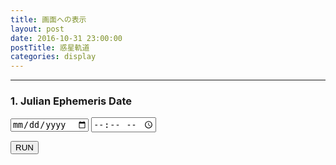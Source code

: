 ```yaml
---
title: 画面への表示
layout: post
date: 2016-10-31 23:00:00
postTitle: 惑星軌道
categories: display
---
```


-------

### 1. Julian Ephemeris Date

<div id="JED"></div>

<form>
<input type="date" id="inputDate" class="form-control" placeholder="date input">
<input type="time" id="inputTime" class="form-control" placeholder="time input">
</form>
<button id="run" class="btn btn-info">RUN</button>
<div id="canvas01"></div>


<script src="//code.jquery.com/jquery-1.11.3.js"></script>
<script src="{{site.url}}/js/three.js"></script>
<script src="{{site.url}}/js/celestial-calc.js"></script>
<script src="https://dl.dropboxusercontent.com/u/3587259/Code/Threejs/OrbitControls.js"></script>
<script src="http://d3js.org/d3.v3.js"></script>
<script src="{{site.url}}/js/d3draws.js"></script>
<script type="text/javascript" src="http://cdn.mathjax.org/mathjax/latest/MathJax.js?config=TeX-AMS-MML_SVG"></script>
<script src="https://cdn.rawgit.com/google/code-prettify/master/loader/run_prettify.js?skin=sons-of-obsidian"></script>
<script type="text/javascript">
var $window = $(window)
  // make code pretty
  $('pre').addClass('prettyprint');
  $('pre').css({"background":"#111",
                 "font-size":"1.05em",
                    "border":"0px"}
                );
  $('code').css({"font-size":"1.05em","color":"#f00"});
  $('canvas').css({"background":"#fff"});

var height = 600,
    width  = 700;
var pi2 = Math.PI * 2;
var pi = Math.PI;
var aDegree = Math.PI / 180;
var decStep = Math.PI / 18;

var T;

  planetsElements = [
    {"name":"Mwecury",
      "a":0.38709927,
      "a_cy":0.00000037,
      "e":0.20563593,
      "e_cy":0.00001906,
      "I":7.00497902,
      "I_cy":-0.00594749,
      "L":252.25032350,
      "L_cy":149472.67411175,
      "omega":77.45779628,
      "omega_cy":0.16047689,
      "Omega":48.33076593,
      "Omega_cy":-0.12534081,
      "r":2},
    {"name":"Venus",
      "a":0.72333566,
      "a_cy":0.00000390,
      "e":0.00677672,
      "e_cy":-0.00004107,
      "I":3.39467605,
      "I_cy":-0.00078890,
      "L":181.97909950,
      "L_cy":58517.81538729,
      "omega":0.16047689,
      "omega_cy":0.00268329,
      "Omega":76.67984255,
      "Omega_cy":-0.27769418,
      "r":5},
    {"name":"Earth",
      "a":1.00000261,
      "a_cy":0.00000562,
      "e":0.01671123,
      "e_cy":-0.00004392,
      "I":-0.00078890,
      "I_cy":-0.00001531,
      "L":100.46457166,
      "L_cy":35999.37244981,
      "omega":102.93768193,
      "omega_cy":0.32327364,
      "Omega":0.0,
      "Omega_cy":0.0,
      "r":5.2},
    {"name":"Mars",
      "a":1.52371034,
      "a_cy":0.00001847,
      "e":0.09339410,
      "e_cy":0.00007882,
      "I":1.84969142,
      "I_cy":-0.00813131,
      "L":-4.55343205,
      "L_cy":19140.30268499,
      "omega":-23.947362959,
      "omega_cy":0.44441088,
      "Omega":49.55953891,
      "Omega_cy":-0.29257343,
      "r":3},
    {"name":"Jupiter",
      "a":5.20288700,
      "a_cy":-0.00011607,
      "e":0.04838624,
      "e_cy":-0.00013253,
      "I":1.30439695,
      "I_cy":-0.00183714,
      "L":34.39644051,
      "L_cy":3034.74612775,
      "omega":14.72847983,
      "omega_cy":0.21252668,
      "Omega":100.47390909,
      "Omega_cy":0.20469106,
      "r":30},
    {"name":"Saturn",
      "a":9.53667594,
      "a_cy":-0.00125060,
      "e":0.05386179,
      "e_cy":-0.00050991,
      "I":2.48599187,
      "I_cy":0.00193609,
      "L":49.95424423,
      "L_cy":1222.49362201,
      "omega":92.59887831,
      "omega_cy":-0.41897216,
      "Omega":113.66242448,
      "Omega_cy":-0.28867794,
      "r":25},
    {"name":"Uranus",
      "a":19.18916464,
      "a_cy":-0.00196176,
      "e":0.04725744,
      "e_cy":-0.00004397,
      "I":0.77263783,
      "I_cy":-0.00242939,
      "L":313.23810451,
      "L_cy":428.48202785,
      "omega":170.95427630,
      "omega_cy":0.40805281,
      "Omega":74.01692503,
      "Omega_cy":0.04240589,
      "r":15},
    {"name":"Neptune",
      "a":30.06992276,
      "a_cy":0.00026291,
      "e":0.00859048,
      "e_cy":0.00035372,
      "I":1.77004347,
      "I_cy":0.00035372,
      "L":-55.12002969,
      "L_cy":218.45945325,
      "omega":44.96476227,
      "omega_cy":-0.32241464,
      "Omega":131.78422574,
      "Omega_cy":-0.00508664,
      "r":15},
    {"name":"Pluto",
      "a":39.48211675,
      "a_cy":-0.00031596,
      "e":0.24882730,
      "e_cy":0.00005170,
      "I":17.14001206,
      "I_cy":0.00004818,
      "L":238.92903833,
      "L_cy":145.20780515,
      "omega":224.06891629,
      "omega_cy":-0.04062942,
      "Omega":110.30393684,
      "Omega_cy":-0.01183482,
      "r":20}
  ];

/**
   惑星軌道と位置
          　　　　**/

var proc1 = function(){
  // シーン追加
  var scene = new THREE.Scene();
  // カメラを追加
  var camera = new THREE.PerspectiveCamera( 50, width / height, 0.1, 10000 );
  camera.position.z = 1000;

  // ライト追加
  var ambLight = new THREE.AmbientLight(0xffff00, 1.0);
  scene.add(ambLight);

   // renderer 追加
  var renderer = new THREE.WebGLRenderer();
  renderer.setSize( width, height );
  document.getElementById("canvas01").appendChild( renderer.domElement );
window.addEventListener('resize', function() {
      width = window.innerWidth;
      height = window.innerHeight;
      renderer.setSize(width, height);
      camera.aspect = width / height;
      camera.updateProjectionMatrix();
});  // control追加
  controls = new THREE.OrbitControls(camera, renderer.domElement);
  
  // グループ追加
  var group = new THREE.Group();

  // 0 
  //  JED
  var date_ = new Date();
  var result = getJED(date_, 9);
  T = result.T;
  $("#JED").html("JED= " + result.JED + " T= " + T);

  // 1 
  // 6要素の計算
  function PData(name, x, y, z, r){
    this.name = name;
    this.x = x;
    this.y = y;
    this.z = z;
    this.r = r;
  };

  var aRadian = 180 / pi;
  var para = 50;          

  var planetsData = [];
  var name = [];
  var a = [];
  var e = [];
  var I = [];
  var L = [];
  //var r = [];
  var omega = [];
  var Omega = [];
  var omega_p =[];
  var M = [];

  var pointMesh = [];

  function move(T){
    //console.log(T);
    group.remove(pointMesh);
    planetsData = [];
  for (var i = 0; i < planetsElements.length; i++) {
    name[i] = planetsElements[i].name;
    a[i] = planetsElements[i].a + planetsElements[i].a_cy * T;
    e[i] = planetsElements[i].e + planetsElements[i].e_cy * T;
    I[i] = planetsElements[i].I + planetsElements[i].I_cy * T;
    L[i] = planetsElements[i].L + planetsElements[i].L_cy * T;
    omega[i] = planetsElements[i].omega + planetsElements[i].omega_cy * T;
    Omega[i] = planetsElements[i].Omega + planetsElements[i].Omega_cy * T;
    var r  = planetsElements[i].r;
    /// degrees -> radians
    I[i] *= aDegree;
    L[i] *= aDegree;
    omega[i] *= aDegree;
    Omega[i] *= aDegree;

    // 2 
    // 近日点引数 ω　( the argument of perihelion) と　
    // 平均近点角 M (mean annomaly) 
    omega_p[i] = omega[i] - Omega[i];
    M[i] = L[i] - omega[i];
    
    // 3 
    // ケプラー方程式の解
    var E0 = M[i] + e[i] * Math.sin(M[i]);
    var E = getE(E0, M[i], e[i]);

    var x1 = a[i] * ( Math.cos(E) - e[i] );
    var y1 = a[i] * Math.sqrt(1 - e[i]*e[i] )* Math.sin(E); 
    var z1 = 0;
    var x_ecl = ( Math.cos(omega_p[i])*Math.cos(Omega[i])
                - Math.sin(omega_p[i])*Math.sin(Omega[i])*Math.cos(I[i])) * x1
              +
                ( -Math.sin(omega_p[i])*Math.cos(Omega[i])
                - Math.cos(omega_p[i])*Math.sin(Omega[i])*Math.cos(I[i])) * y1;
    
    var y_ecl = ( Math.cos(omega_p[i])*Math.sin(Omega[i])
                + Math.sin(omega_p[i])*Math.cos(Omega[i])*Math.cos(I[i])) * x1
              +
                ( -Math.sin(omega_p[i])*Math.sin(Omega[i])
                + Math.cos(omega_p[i])*Math.cos(Omega[i])*Math.cos(I[i])) * y1    ;
    
    var z_ecl = Math.sin(omega_p[i])*Math.cos(I[i]) * x1
              + Math.cos(omega_p[i])*Math.sin(I[i]) * y1; 

    planetsData.push(new PData(name[i],para*x_ecl,para*y_ecl,z_ecl, r));
    

    //console.log(planetsData[i].name);
 };

 



  };
 
 move(T);
 for (var i = 0; i < planetsElements.length; i++) {   
    var orbit = new THREE.Geometry();
 
    for (var j=0; j<=pi2; j+=aDegree){
      var x1 = a[i] * ( Math.cos(j) - e[i] );
      var y1 = a[i] * Math.sqrt(1 - e[i]*e[i] )* Math.sin(j); 
      var z1 = 0;
      var x_ecl = ( Math.cos(omega_p[i])*Math.cos(Omega[i])
                  - Math.sin(omega_p[i])*Math.sin(Omega[i])*Math.cos(I[i])) * x1
                +
                  ( -Math.sin(omega_p[i])*Math.cos(Omega[i])
                  - Math.cos(omega_p[i])*Math.sin(Omega[i])*Math.cos(I[i])) * y1;
    
      var y_ecl = ( Math.cos(omega_p[i])*Math.sin(Omega[i])
                  + Math.sin(omega_p[i])*Math.cos(Omega[i])*Math.cos(I[i])) * x1
                +
                  ( -Math.sin(omega_p[i])*Math.sin(Omega[i])
                  + Math.cos(omega_p[i])*Math.cos(Omega[i])*Math.cos(I[i])) * y1    ;
    
      var z_ecl = Math.sin(omega_p[i])*Math.cos(I[i]) * x1
                  + Math.cos(omega_p[i])*Math.sin(I[i]) * y1; 

      orbit.vertices.push(
        new THREE.Vector3( para*x_ecl, para*y_ecl, z_ecl )
      );
      var material = new THREE.MeshLambertMaterial( {
        color: 0xffffff
      } );
      var orbitLine = new THREE.Line( orbit, material );
      group.add( orbitLine );
    };

  };


  // **** 文字 *****
  var loader = new THREE.FontLoader();
  var font;
  loader.load( '{{site.url}}/fonts/helvetiker_regular.typeface.json',   
    function ( response ) {
      font = response;
      
      // 点ラベル表示
      material = new THREE.MeshPhongMaterial( { color: 0x00ffff } );
      for (var i = 0; i < planetsData.length; i++) {
        if (planetsData[i].name!=null){

        var textGeo = new THREE.TextGeometry( planetsData[i].name, {
          font: font,
          size: 10,
          height: 5
        });    
        var textMesh1 = new THREE.Mesh( textGeo, material );

        textMesh1.position.x = 1.05*planetsData[i].x; 
        textMesh1.position.y = 1.05*planetsData[i].y;
        textMesh1.position.z = 1.05*planetsData[i].z + planetsData[i].r;

//        textMesh1.rotation.x = aDegree * 90 ;

//        var theta_ = Math.asin(planetsData[i].y/sphereRadius);

        //textMesh1.rotation.y = theta_ + 3* aDegree * 30;
 
        group.add(textMesh1);
        } 

      };
       
  });
 /* 
      Points 
              */

  // add Sun's data
  planetsData.push(new PData("Sun", 0,0,0, 5))

  //  Draw points 

  // point material
  var color;
  for (var i = 0; i < planetsData.length; i++) {
    
    if(i==9){color=0xff0000}
    else {color=0xffffff}  
    var pointMaterial = new THREE.MeshLambertMaterial( {
      color: color
    } );
    
    var r = (planetsData[i].r==undefined)?4:planetsData[i].r;
    var pointGeometry = new THREE.SphereGeometry( r, 32, 32 );

    if (r) {

      var x = planetsData[i].x;
      var y = planetsData[i].y;
      var z = planetsData[i].z;
 
      pointMesh[i] = new THREE.Mesh( pointGeometry, pointMaterial );
      pointMesh[i].position.set(x, y, z) ; 
      var temp = pointMesh[i];
      group.add(temp);
    }

  };

  scene.add( group );
  
  function render() {
    requestAnimationFrame( render );

    renderer.render( scene, camera );
/*
    move(T);
    for (var i = 0; i < planetsData.length; i++) {
      pointMesh[i].position.set(planetsData[i].x, planetsData[i].y, planetsData[i].z) ; 
    };
    T+=0.00001;
*/  
    controls.update();
  }

  render();
}

proc1();

$("#run").on("click", function(){
  console.log($("#inputTime").val());
  //  JED
  var date_text = $("#inputDate").val().split('-');
  var time_text = $("#inputTime").val().split(':');
  var year = date_text[0];
  var month = date_text[1];
  var day = date_text[2];
  var hour = time_text[0];
  var minute = time_text[1];

  console.log(date_text);
  console.log(time_text);
  var date_ = new Date(year,month,day,hour,minute,0);
  var result = getJED(date_, 9);
  T = result.T;
  $("#JED").html("JED= " + result.JED + " T= " + T);
})
 




</script>